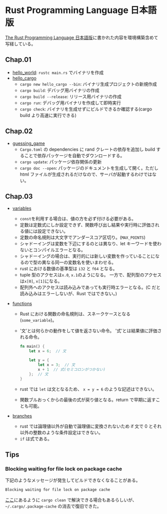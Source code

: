 # Rust Programming Language 日本語版

[The Rust Programming Language 日本語版][rust-jp]に書かれた内容を環境構築含めて写経している。

[rust-jp]: https://doc.rust-jp.rs/book-ja/title-page.html

## Chap.01

- [hello_world](hello_world): `rustc main.rs` でバイナリを作成
- [hello_cargo](hello_cargo)
  - `cargo new hello_cargo --bin`: バイナリ生成プロジェクトの新規作成
  - `cargo build`: デバッグ用バイナリの作成
  - `cargo build --release`: リリース用バイナリの作成
  - `cargo run`: デバッグ用バイナリを作成して即時実行
  - `cargo check`: バイナリを生成せずにビルドできるか確認する(cargo build より高速に実行できる)

## Chap.02

- [guessing_game](guessing_game)
  - `Cargo.toml` の dependencies に rand クレートの依存を追加し build することで依存パッケージを自動でダウンロードする。
  - `cargo update`: パッケージ依存関係の更新
  - `cargo doc --open`: パッケージのドキュメントを生成して開く。ただし html ファイルが生成されるだけなので、サーバが起動するわけではない。

## Chap.03

- [variables](variables)
  - `const`を利用する場合は、値の方を必ず付ける必要がある。
  - 定数は定数式にしか設定できず、関数呼び出し結果や実行時に評価される値には設定できない。
  - 定数の命名規則は大文字でアンダースコア区切り。(`MAX_POINTS`)
  - シャドーイングは変数を下辺にするのとは異なり、let キーワードを使わないとコンパイルエラーとなる。
  - シャドーイングの場合は、実行的には新しい変数を作っていることになるので型の異なる同一の変数名を使いまわせる。
  - rust における数値の基準型は `i32` と `f64` となる。
  - tuple 型のアクセスは`x.0`, `x.1`のようになる。
    一方で、配列型のアクセスは`x[0]`, `x[1]`になる。
  - 配列外へのアクセスは読み込みであっても実行時エラーとなる。(C だと読み込みはエラーしないが、Rust ではできない。)
- [functions](functions)

  - Rust における関数の命名規則は、スネークケースとなる(`some_variable`)。
  - '文'とは何らかの動作をして値を返さない命令。
    '式'とは結果値に評価される命令。

    ```rs
    fn main() {
        let x = 6;  // 文

        let y = {
            let x = 3;  // 文
            x + 1  // 式(セミコロンがつかない)
        };  // 文
    }
    ```

  - rust では `let` は文となるため、 `x = y = 6` のような記述はできない。
  - 関数ブルおっくからの最後の式が戻り値となる。return で早期に返すことも可能。

- [branches](branches)
  - rust では論理値以外が自動で論理値に変換されないため if 文で 0 とそれ以外の整数のような条件設定はできない。
  - `if` は式である。

## Tips

### Blocking waiting for file lock on package cache

下記のようなメッセージが発生してビルドできなくなることがある。

```txt
Blocking waiting for file lock on package cache
```

[ここ][zen-tanshio]にあるように `cargo clean` で解決できる場合もあるらしいが、 `~/.cargo/.package-cache` の消去で復旧できた。

[zen-tanshio]: https://zenn.dev/tanshio/articles/0cfbea0c2e2a29
